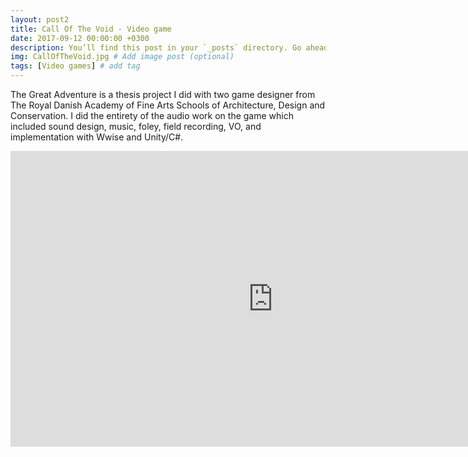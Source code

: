 ```yaml
---
layout: post2
title: Call Of The Void - Video game
date: 2017-09-12 00:00:00 +0300
description: You’ll find this post in your `_posts` directory. Go ahead and edit it and re-build the site to see your changes. # Add post description (optional)
img: CallOfTheVoid.jpg # Add image post (optional)
tags: [Video games] # add tag
---
```


The Great Adventure is a thesis project I did with two game designer from The Royal Danish Academy of Fine Arts Schools of Architecture, Design and Conservation. I did the entirety of the audio work on the game which included sound design, music, foley, field recording, VO, and implementation with Wwise and Unity/C#.

<iframe width="840" height="472.5" src="https://www.youtube.com/embed/A8YpCZqmAHM" frameborder="0" allowfullscreen></iframe>
